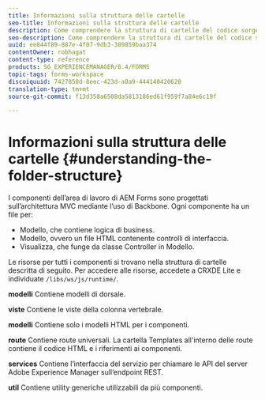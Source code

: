 ```yaml
---
title: Informazioni sulla struttura delle cartelle
seo-title: Informazioni sulla struttura delle cartelle
description: Come comprendere la struttura di cartelle del codice sorgente dell’area di lavoro di AEM Forms da personalizzare.
seo-description: Come comprendere la struttura di cartelle del codice sorgente dell’area di lavoro di AEM Forms da personalizzare.
uuid: ee844f89-887e-4f07-9db3-389859baa374
contentOwner: robhagat
content-type: reference
products: SG_EXPERIENCEMANAGER/6.4/FORMS
topic-tags: forms-workspace
discoiquuid: 7427858d-8eec-423d-a0a9-444140420620
translation-type: tm+mt
source-git-commit: f13d358a6508da5813186ed61f959f7a84e6c19f

---
```



# Informazioni sulla struttura delle cartelle {#understanding-the-folder-structure}

I componenti dell’area di lavoro di AEM Forms sono progettati sull’architettura MVC mediante l’uso di Backbone. Ogni componente ha un file per:

* Modello, che contiene logica di business.
* Modello, ovvero un file HTML contenente controlli di interfaccia.
* Visualizza, che funge da classe Controller in Modello.

Le risorse per tutti i componenti si trovano nella struttura di cartelle descritta di seguito. Per accedere alle risorse, accedete a CRXDE Lite e individuate `/libs/ws/js/runtime/`.

**modelli** Contiene modelli di dorsale.

**viste** Contiene le viste della colonna vertebrale.

**modelli** Contiene solo i modelli HTML per i componenti.

**route** Contiene route universali. La cartella Templates all&#39;interno delle route contiene il codice HTML e i riferimenti ai componenti.

**services** Contiene l’interfaccia del servizio per chiamare le API del server Adobe Experience Manager sull’endpoint REST.

**util** Contiene utility generiche utilizzabili da più componenti.

